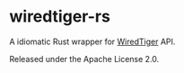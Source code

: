# wiredtiger-rs

A idiomatic Rust wrapper for [WiredTiger](https://github.com/wiredtiger/wiredtiger) API.

Released under the Apache License 2.0.